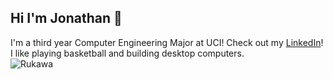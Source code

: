 ## Hi I'm Jonathan 👋

I'm a third year Computer Engineering Major at UCI!
Check out my [LinkedIn](https://www.linkedin.com/in/linjonathan001/)! I like playing basketball and building desktop computers.   
![Rukawa](https://github.com/user-attachments/assets/50ddca1a-d46a-4686-a299-e4f52ecd0a15)


<!--
**jonnylin22/jonnylin22** is a ✨ _special_ ✨ repository because its `README.md` (this file) appears on your GitHub profile.

Here are some ideas to get you started:

- 🔭 I’m currently working on ...
- 🌱 I’m currently learning ...
- 👯 I’m looking to collaborate on ...
- 🤔 I’m looking for help with ...
- 💬 Ask me about ...
- 📫 How to reach me: ...
- 😄 Pronouns: ...
- ⚡ Fun fact: ...
-->

